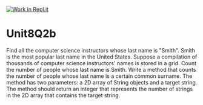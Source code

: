 [![Work in Repl.it](https://classroom.github.com/assets/work-in-replit-14baed9a392b3a25080506f3b7b6d57f295ec2978f6f33ec97e36a161684cbe9.svg)](https://classroom.github.com/online_ide?assignment_repo_id=4675335&assignment_repo_type=AssignmentRepo)
# Unit8Q2b

Find all the computer science instructors whose last name is "Smith".  Smith is the most popular last name in the United States. Suppose a compilation of thousands of computer science instructors' names is stored in a grid. Count the number of people whose last name is Smith.  Write a method that counts the number of people whose last name is a certain common surname. The method has two parameters: a 2D array of String objects and a target string. The method should return an integer that represents the number of strings in the 2D array that contains the target string.
